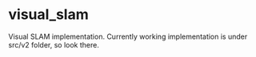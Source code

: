 # visual_slam
Visual SLAM implementation. Currently working implementation is under src/v2 folder, so look there.


